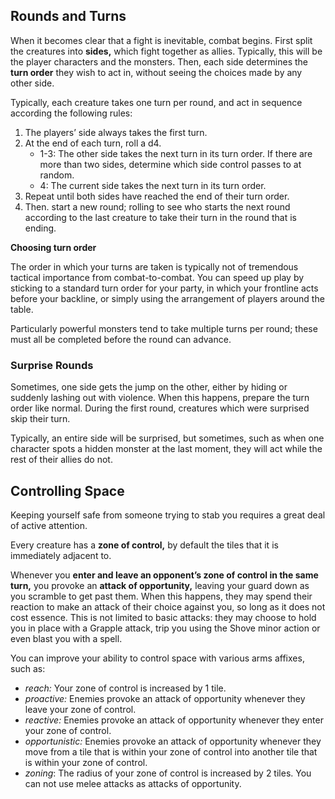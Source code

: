 ## Rounds and Turns

When it becomes clear that a fight is inevitable, combat begins. First split the creatures into **sides,** which fight together as allies. Typically, this will be the player characters and the monsters. Then, each side determines the **turn order** they wish to act in, without seeing the choices made by any other side.

Typically, each creature takes one turn per round, and act in sequence according the following rules:

1. The players’ side always takes the first turn.
1. At the end of each turn, roll a d4.
   - 1-3: The other side takes the next turn in its turn order. If there are more than two sides, determine which side control passes to at random.
   - 4: The current side takes the next turn in its turn order.
1. Repeat until both sides have reached the end of their turn order.
1. Then. start a new round; rolling to see who starts the next round according to the last creature to take their turn in the round that is ending.

<div class="infobox">

**Choosing turn order**

The order in which your turns are taken is typically not of tremendous tactical importance from combat-to-combat. You can speed up play by sticking to a standard turn order for your party, in which your frontline acts before your backline, or simply using the arrangement of players around the table.

</div>

Particularly powerful monsters tend to take multiple turns per round; these must all be completed before the round can advance.

### Surprise Rounds

Sometimes, one side gets the jump on the other, either by hiding or suddenly lashing out with violence. When this happens, prepare the turn order like normal. During the first round, creatures which were surprised skip their turn.

Typically, an entire side will be surprised, but sometimes, such as when one character spots a hidden monster at the last moment, they will act while the rest of their allies do not.

## Controlling Space

Keeping yourself safe from someone trying to stab you requires a great deal of active attention.

Every creature has a **zone of control,** by default the tiles that it is immediately adjacent to.

Whenever you **enter and leave an opponent’s zone of control in the same turn,** you provoke an **attack of opportunity,** leaving your guard down as you scramble to get past them. When this happens, they may spend their reaction to make an attack of their choice against you, so long as it does not cost essence. This is not limited to basic attacks: they may choose to hold you in place with a Grapple attack, trip you using the Shove minor action or even blast you with a spell.

You can improve your ability to control space with various arms affixes, such as:

- _reach:_ Your zone of control is increased by 1 tile.
- _proactive:_ Enemies provoke an attack of opportunity whenever they leave your zone of control.
- _reactive:_ Enemies provoke an attack of opportunity whenever they enter your zone of control.
- _opportunistic:_ Enemies provoke an attack of opportunity whenever they move from a tile that is within your zone of control into another tile that is within your zone of control.
- _zoning_: The radius of your zone of control is increased by 2 tiles. You can not use melee attacks as attacks of opportunity.
